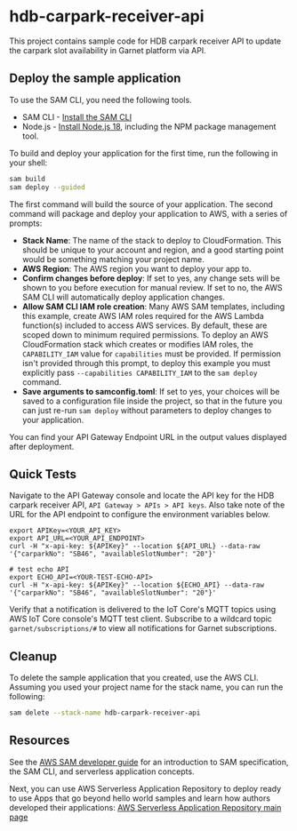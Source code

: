 # hdb-carpark-receiver-api

This project contains sample code for HDB carpark receiver API to update the carpark slot availability in Garnet platform via API.

## Deploy the sample application

To use the SAM CLI, you need the following tools.

* SAM CLI - [Install the SAM CLI](https://docs.aws.amazon.com/serverless-application-model/latest/developerguide/serverless-sam-cli-install.html)
* Node.js - [Install Node.js 18](https://nodejs.org/en/), including the NPM package management tool.

To build and deploy your application for the first time, run the following in your shell:

```bash
sam build
sam deploy --guided
```

The first command will build the source of your application. The second command will package and deploy your application to AWS, with a series of prompts:

* **Stack Name**: The name of the stack to deploy to CloudFormation. This should be unique to your account and region, and a good starting point would be something matching your project name.
* **AWS Region**: The AWS region you want to deploy your app to.
* **Confirm changes before deploy**: If set to yes, any change sets will be shown to you before execution for manual review. If set to no, the AWS SAM CLI will automatically deploy application changes.
* **Allow SAM CLI IAM role creation**: Many AWS SAM templates, including this example, create AWS IAM roles required for the AWS Lambda function(s) included to access AWS services. By default, these are scoped down to minimum required permissions. To deploy an AWS CloudFormation stack which creates or modifies IAM roles, the `CAPABILITY_IAM` value for `capabilities` must be provided. If permission isn't provided through this prompt, to deploy this example you must explicitly pass `--capabilities CAPABILITY_IAM` to the `sam deploy` command.
* **Save arguments to samconfig.toml**: If set to yes, your choices will be saved to a configuration file inside the project, so that in the future you can just re-run `sam deploy` without parameters to deploy changes to your application.

You can find your API Gateway Endpoint URL in the output values displayed after deployment.

## Quick Tests

Navigate to the API Gateway console and locate the API key for the HDB carpark receiver API, `API Gateway > APIs > API keys`. Also take note of the URL for the API endpoint to configure the environment variables below.

```
export APIKey=<YOUR_API_KEY>
export API_URL=<YOUR_API_ENDPOINT>
curl -H "x-api-key: ${APIKey}" --location ${API_URL} --data-raw '{"carparkNo": "SB46", "availableSlotNumber": "20"}'

# test echo API
export ECHO_API=<YOUR-TEST-ECHO-API>
curl -H "x-api-key: ${APIKey}" --location ${ECHO_API} --data-raw '{"carparkNo": "SB46", "availableSlotNumber": "20"}'
```

Verify that a notification is delivered to the IoT Core's MQTT topics using AWS IoT Core console's MQTT test client. Subscribe to a wildcard topic `garnet/subscriptions/#` to view all notifications for Garnet subscriptions.

## Cleanup

To delete the sample application that you created, use the AWS CLI. Assuming you used your project name for the stack name, you can run the following:

```bash
sam delete --stack-name hdb-carpark-receiver-api
```

## Resources

See the [AWS SAM developer guide](https://docs.aws.amazon.com/serverless-application-model/latest/developerguide/what-is-sam.html) for an introduction to SAM specification, the SAM CLI, and serverless application concepts.

Next, you can use AWS Serverless Application Repository to deploy ready to use Apps that go beyond hello world samples and learn how authors developed their applications: [AWS Serverless Application Repository main page](https://aws.amazon.com/serverless/serverlessrepo/)
